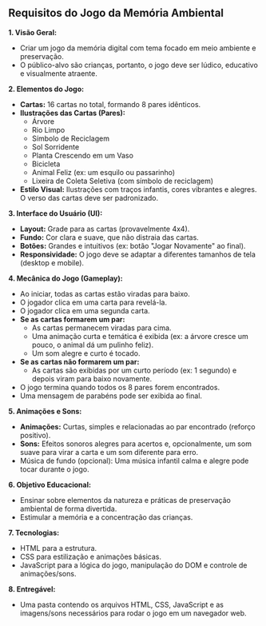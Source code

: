 ## Requisitos do Jogo da Memória Ambiental

**1. Visão Geral:**
   - Criar um jogo da memória digital com tema focado em meio ambiente e preservação.
   - O público-alvo são crianças, portanto, o jogo deve ser lúdico, educativo e visualmente atraente.

**2. Elementos do Jogo:**
   - **Cartas:** 16 cartas no total, formando 8 pares idênticos.
   - **Ilustrações das Cartas (Pares):**
     - Árvore
     - Rio Limpo
     - Símbolo de Reciclagem
     - Sol Sorridente
     - Planta Crescendo em um Vaso
     - Bicicleta
     - Animal Feliz (ex: um esquilo ou passarinho)
     - Lixeira de Coleta Seletiva (com símbolo de reciclagem)
   - **Estilo Visual:** Ilustrações com traços infantis, cores vibrantes e alegres. O verso das cartas deve ser padronizado.

**3. Interface do Usuário (UI):**
   - **Layout:** Grade para as cartas (provavelmente 4x4).
   - **Fundo:** Cor clara e suave, que não distraia das cartas.
   - **Botões:** Grandes e intuitivos (ex: botão "Jogar Novamente" ao final).
   - **Responsividade:** O jogo deve se adaptar a diferentes tamanhos de tela (desktop e mobile).

**4. Mecânica do Jogo (Gameplay):**
   - Ao iniciar, todas as cartas estão viradas para baixo.
   - O jogador clica em uma carta para revelá-la.
   - O jogador clica em uma segunda carta.
   - **Se as cartas formarem um par:**
     - As cartas permanecem viradas para cima.
     - Uma animação curta e temática é exibida (ex: a árvore cresce um pouco, o animal dá um pulinho feliz).
     - Um som alegre e curto é tocado.
   - **Se as cartas não formarem um par:**
     - As cartas são exibidas por um curto período (ex: 1 segundo) e depois viram para baixo novamente.
   - O jogo termina quando todos os 8 pares forem encontrados.
   - Uma mensagem de parabéns pode ser exibida ao final.

**5. Animações e Sons:**
   - **Animações:** Curtas, simples e relacionadas ao par encontrado (reforço positivo).
   - **Sons:** Efeitos sonoros alegres para acertos e, opcionalmente, um som suave para virar a carta e um som diferente para erro.
   - Música de fundo (opcional): Uma música infantil calma e alegre pode tocar durante o jogo.

**6. Objetivo Educacional:**
   - Ensinar sobre elementos da natureza e práticas de preservação ambiental de forma divertida.
   - Estimular a memória e a concentração das crianças.

**7. Tecnologias:**
   - HTML para a estrutura.
   - CSS para estilização e animações básicas.
   - JavaScript para a lógica do jogo, manipulação do DOM e controle de animações/sons.

**8. Entregável:**
   - Uma pasta contendo os arquivos HTML, CSS, JavaScript e as imagens/sons necessários para rodar o jogo em um navegador web.
